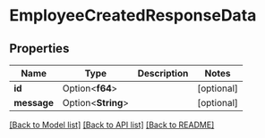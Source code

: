 # EmployeeCreatedResponseData

## Properties

Name | Type | Description | Notes
------------ | ------------- | ------------- | -------------
**id** | Option<**f64**> |  | [optional]
**message** | Option<**String**> |  | [optional]

[[Back to Model list]](../README.md#documentation-for-models) [[Back to API list]](../README.md#documentation-for-api-endpoints) [[Back to README]](../README.md)


